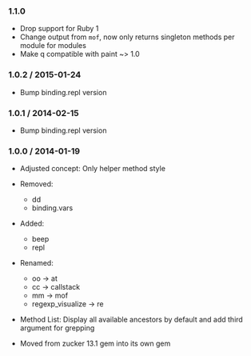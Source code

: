 ### 1.1.0

*   Drop support for Ruby 1
*   Change output from `mof`, now only returns singleton methods per module for modules
*   Make q compatible with paint ~> 1.0


### 1.0.2 / 2015-01-24

*   Bump binding.repl version


### 1.0.1 / 2014-02-15

*   Bump binding.repl version


### 1.0.0 / 2014-01-19

*   Adjusted concept: Only helper method style
*   Removed:
    *   dd
    *   binding.vars

*   Added:
    *   beep
    *   repl

*   Renamed:
    *   oo -> at
    *   cc -> callstack
    *   mm -> mof
    *   regexp_visualize -> re

*   Method List: Display all available ancestors by default and add third
    argument for grepping
*   Moved from zucker 13.1 gem into its own gem


